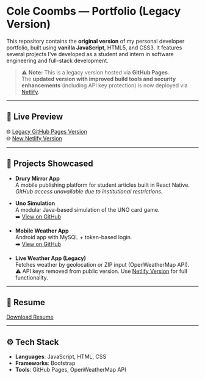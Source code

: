 # Cole Coombs — Portfolio (Legacy Version)

This repository contains the **original version** of my personal developer portfolio, built using **vanilla JavaScript**, HTML5, and CSS3. It features several projects I've developed as a student and intern in software engineering and full-stack development.

> ⚠️ **Note:** This is a legacy version hosted via **GitHub Pages**.  
> The **updated version with improved build tools and security enhancements** (including API key protection) is now deployed via [Netlify](https://coles-portfolio1516.netlify.app/).

---

## 🔗 Live Preview
🌐 [Legacy GitHub Pages Version](https://colecoombs.github.io/Website/)  
🌐 [New Netlify Version](https://coles-portfolio1516.netlify.app/)

---

## 💼 Projects Showcased

- **Drury Mirror App**  
  A mobile publishing platform for student articles built in React Native.  
  _GitHub access unavailable due to institutional restrictions._

- **Uno Simulation**  
  A modular Java-based simulation of the UNO card game.  
  ➡️ [View on GitHub](https://github.com/colecoombs/uno-simulation)

- **Mobile Weather App**  
  Android app with MySQL + token-based login.  
  ➡️ [View on GitHub](https://github.com/colecoombs/appdevII-semesterProject)

- **Live Weather App (Legacy)**  
  Fetches weather by geolocation or ZIP input (OpenWeatherMap API).  
  ⚠️ API keys removed from public version. Use [Netlify Version](https://coles-portfolio1516.netlify.app/) for full functionality.

---

## 📄 Resume

[Download Resume](public/Cole%20Coombs%20Resume.pdf)

---

## ⚙️ Tech Stack

- **Languages**: JavaScript, HTML, CSS
- **Frameworks**: Bootstrap
- **Tools**: GitHub Pages, OpenWeatherMap API
